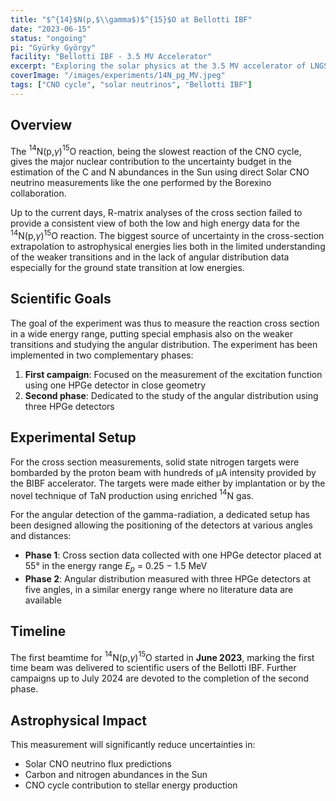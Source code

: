 ```yaml
---
title: "$^{14}$N(p,$\\gamma$)$^{15}$O at Bellotti IBF"
date: "2023-06-15"
status: "ongoing"
pi: "Gyürky György"
facility: "Bellotti IBF - 3.5 MV Accelerator"
excerpt: "Exploring the solar physics at the 3.5 MV accelerator of LNGS Bellotti Ion Beam Facility to understand the CNO cycle."
coverImage: "/images/experiments/14N_pg_MV.jpeg"
tags: ["CNO cycle", "solar neutrinos", "Bellotti IBF"]
---
```


## Overview

The $^{14}$N(p,$\gamma$)$^{15}$O reaction, being the slowest reaction of the CNO cycle, gives the major nuclear contribution to the uncertainty budget in the estimation of the C and N abundances in the Sun using direct Solar CNO neutrino measurements like the one performed by the Borexino collaboration.

Up to the current days, R-matrix analyses of the cross section failed to provide a consistent view of both the low and high energy data for the $^{14}$N(p,$\gamma$)$^{15}$O reaction. The biggest source of uncertainty in the cross-section extrapolation to astrophysical energies lies both in the limited understanding of the weaker transitions and in the lack of angular distribution data especially for the ground state transition at low energies.

## Scientific Goals

The goal of the experiment was thus to measure the reaction cross section in a wide energy range, putting special emphasis also on the weaker transitions and studying the angular distribution. The experiment has been implemented in two complementary phases:

1. **First campaign**: Focused on the measurement of the excitation function using one HPGe detector in close geometry
2. **Second phase**: Dedicated to the study of the angular distribution using three HPGe detectors

## Experimental Setup

For the cross section measurements, solid state nitrogen targets were bombarded by the proton beam with hundreds of μA intensity provided by the BIBF accelerator. The targets were made either by implantation or by the novel technique of TaN production using enriched $^{14}$N gas.

For the angular detection of the gamma-radiation, a dedicated setup has been designed allowing the positioning of the detectors at various angles and distances:

- **Phase 1**: Cross section data collected with one HPGe detector placed at 55° in the energy range $E_p$ = 0.25 − 1.5 MeV
- **Phase 2**: Angular distribution measured with three HPGe detectors at five angles, in a similar energy range where no literature data are available

## Timeline

The first beamtime for $^{14}$N(p,$\gamma$)$^{15}$O started in **June 2023**, marking the first time beam was delivered to scientific users of the Bellotti IBF. Further campaigns up to July 2024 are devoted to the completion of the second phase.

## Astrophysical Impact

This measurement will significantly reduce uncertainties in:
- Solar CNO neutrino flux predictions
- Carbon and nitrogen abundances in the Sun
- CNO cycle contribution to stellar energy production

